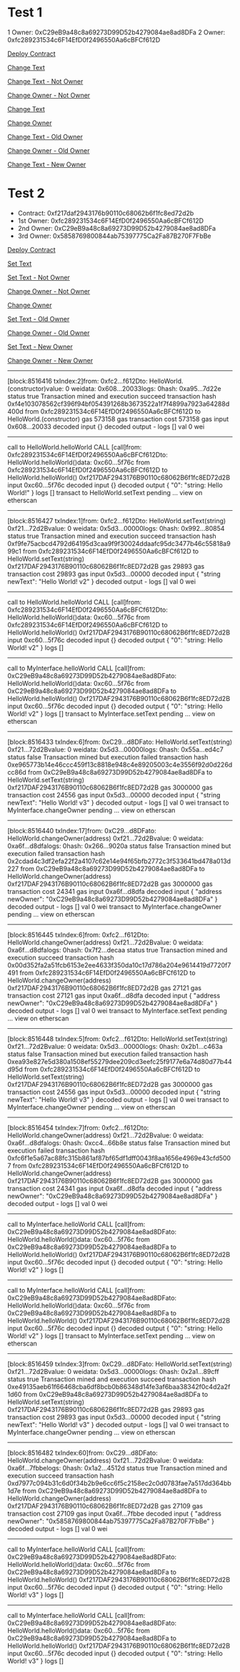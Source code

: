# Test 1

1 Owner: 0xC29eB9a48c8a69273D99D52b4279084ae8ad8DFa
2 Owner: 0xfc289231534c6F14EfD0f2496550Aa6cBFCf612D

[Deploy Contract](https://goerli.etherscan.io/tx/0xfb8cdbbf57cd38bc9fd0647d1b096bd93a4009c55f87a1c285bc5b765f4e7d77)

[Change Text](https://goerli.etherscan.io/tx/0x470870fb5a67514301bb3d67df78953ccc23e06ff107c68f2ee0dd494b630121)

[Change Text - Not Owner](https://goerli.etherscan.io/tx/0x8e44401caedddf6b1241736d2ba922deb63707c2654db4a5f2cb67450d7eb1a8)

[Change Owner - Not Owner](https://goerli.etherscan.io/tx/0xaff8889af52f8567e1ad84a7056404de8f41788e6390b871a24cdfba24559380)

[Change Text](https://goerli.etherscan.io/tx/0xe44dc29706f83e415d8410332e7e5ac0caab2eb71c20a1259f86d3c47c5925c0)

[Change Owner](https://goerli.etherscan.io/tx/0x6ae52e7e17965ce07e1c8a6cd8f2bd8aa0b2835b286f0810fc302c746dd5be0d)

[Change Text - Old Owner](https://goerli.etherscan.io/tx/0x853489f4c570c86fb1a56df90a3c3c42a9630a6a28cc45fcf3a4c39d674ffbba)

[Change Owner - Old Owner](https://goerli.etherscan.io/tx/0xba49851ab8673b89f71065f445e6538f4886a82b80cf5f1cc2c784fb7716adf3)

[Change Text - New Owner](https://goerli.etherscan.io/tx/0x7d217501d5d5eccd304f140d9580d943a33fc9ed1650e9a52789372e31eeb3d6)

# Test 2

* Contract: 0xf217daf2943176b90110c68062b6f1fc8ed72d2b
* 1st Owner: 0xfc289231534c6F14EfD0f2496550Aa6cBFCf612D
* 2nd Owner: 0xC29eB9a48c8a69273D99D52b4279084ae8ad8DFa
* 3rd Owner: 0x5858769800844ab75397775Ca2Fa87B270F7FbBe

[Deploy Contract](https://goerli.etherscan.io/tx/0xf4e103078562cf396f94bf054391268b3673522a1f7f4899a7923a64288d400d)

[Set Text](https://goerli.etherscan.io/tx/0xf9fe75acbcd4792d64195d3caa9f9f30024ddaafc95dc3477b46c55818a999c1)

[Set Text - Not Owner](https://goerli.etherscan.io/tx/0xe965773b14e46ccc459f13c8818e948c4e89205003c4e3556f92d0d226dcc86d)

[Change Owner - Not Owner](https://goerli.etherscan.io/tx/0x2cdad4c3df2efa22f2a4107c62e14e94f65bfb2772c3f533641bd478a013d227)

[Change Owner](https://goerli.etherscan.io/tx/0x00d352fa2a51fcb6153e2ee4633f350da10c17d786a204e9614419d7720f7491)

[Set Text - Old Owner](https://goerli.etherscan.io/tx/0xea93e827e5d380a1508ef55279dee209cd3eefc25f9177e6a74d80d77b44d95d)

[Change Owner - Old Owner](https://goerli.etherscan.io/tx/0xfc6f1e5a67ac88fc315b861af87bf65df1dff0043f8aa1656e4969e43cfd5007)

[Set Text - New Owner](https://goerli.etherscan.io/tx/0xe49135aeb61f66468cba6df8bcb0b86348d14fe3af6baa38342f0c4d2a2f1d60)

[Change Owner - New Owner](https://goerli.etherscan.io/tx/0xd7977c094b31c6d0f34b2b9e6cc6f5c2158ec2c0d0783fae7a517dd364bb1d7e)

---

[block:8516416 txIndex:2]from: 0xfc2...f612Dto: HelloWorld.(constructor)value: 0 weidata: 0x608...20033logs: 0hash: 0xa95...7d22e
status	true Transaction mined and execution succeed
transaction hash	0xf4e103078562cf396f94bf054391268b3673522a1f7f4899a7923a64288d400d
from	0xfc289231534c6F14EfD0f2496550Aa6cBFCf612D
to	HelloWorld.(constructor)
gas	573158 gas
transaction cost	573158 gas 
input	0x608...20033
decoded input	{}
decoded output	 - 
logs	[]
val	0 wei

---

call to HelloWorld.helloWorld
CALL
[call]from: 0xfc289231534c6F14EfD0f2496550Aa6cBFCf612Dto: HelloWorld.helloWorld()data: 0xc60...5f76c
from	0xfc289231534c6F14EfD0f2496550Aa6cBFCf612D
to	HelloWorld.helloWorld() 0xf217DAF2943176B90110c68062B6f1fc8ED72d2B
input	0xc60...5f76c
decoded input	{}
decoded output	{
	"0": "string: Hello World!"
}
logs	[]
transact to HelloWorld.setText pending ... 
view on etherscan

---

[block:8516427 txIndex:1]from: 0xfc2...f612Dto: HelloWorld.setText(string) 0xf21...72d2Bvalue: 0 weidata: 0x5d3...00000logs: 0hash: 0x992...80854
status	true Transaction mined and execution succeed
transaction hash	0xf9fe75acbcd4792d64195d3caa9f9f30024ddaafc95dc3477b46c55818a999c1
from	0xfc289231534c6F14EfD0f2496550Aa6cBFCf612D
to	HelloWorld.setText(string) 0xf217DAF2943176B90110c68062B6f1fc8ED72d2B
gas	29893 gas
transaction cost	29893 gas 
input	0x5d3...00000
decoded input	{
	"string newText": "Hello World! v2"
}
decoded output	 - 
logs	[]
val	0 wei

---

call to HelloWorld.helloWorld
CALL
[call]from: 0xfc289231534c6F14EfD0f2496550Aa6cBFCf612Dto: HelloWorld.helloWorld()data: 0xc60...5f76c
from	0xfc289231534c6F14EfD0f2496550Aa6cBFCf612D
to	HelloWorld.helloWorld() 0xf217DAF2943176B90110c68062B6f1fc8ED72d2B
input	0xc60...5f76c
decoded input	{}
decoded output	{
	"0": "string: Hello World! v2"
}
logs	[]

---

call to MyInterface.helloWorld
CALL
[call]from: 0xC29eB9a48c8a69273D99D52b4279084ae8ad8DFato: HelloWorld.helloWorld()data: 0xc60...5f76c
from	0xC29eB9a48c8a69273D99D52b4279084ae8ad8DFa
to	HelloWorld.helloWorld() 0xf217DAF2943176B90110c68062B6f1fc8ED72d2B
input	0xc60...5f76c
decoded input	{}
decoded output	{
	"0": "string: Hello World! v2"
}
logs	[]
transact to MyInterface.setText pending ... 
view on etherscan

---

[block:8516433 txIndex:6]from: 0xC29...d8DFato: HelloWorld.setText(string) 0xf21...72d2Bvalue: 0 weidata: 0x5d3...00000logs: 0hash: 0x55a...ed4c7
status	false Transaction mined but execution failed
transaction hash	0xe965773b14e46ccc459f13c8818e948c4e89205003c4e3556f92d0d226dcc86d
from	0xC29eB9a48c8a69273D99D52b4279084ae8ad8DFa
to	HelloWorld.setText(string) 0xf217DAF2943176B90110c68062B6f1fc8ED72d2B
gas	3000000 gas
transaction cost	24556 gas 
input	0x5d3...00000
decoded input	{
	"string newText": "Hello World! v3"
}
decoded output	 - 
logs	[]
val	0 wei
transact to MyInterface.changeOwner pending ... 
view on etherscan

---

[block:8516440 txIndex:17]from: 0xC29...d8DFato: HelloWorld.changeOwner(address) 0xf21...72d2Bvalue: 0 weidata: 0xa6f...d8dfalogs: 0hash: 0x266...9020a
status	false Transaction mined but execution failed
transaction hash	0x2cdad4c3df2efa22f2a4107c62e14e94f65bfb2772c3f533641bd478a013d227
from	0xC29eB9a48c8a69273D99D52b4279084ae8ad8DFa
to	HelloWorld.changeOwner(address) 0xf217DAF2943176B90110c68062B6f1fc8ED72d2B
gas	3000000 gas
transaction cost	24341 gas 
input	0xa6f...d8dfa
decoded input	{
	"address newOwner": "0xC29eB9a48c8a69273D99D52b4279084ae8ad8DFa"
}
decoded output	 - 
logs	[]
val	0 wei
transact to MyInterface.changeOwner pending ... 
view on etherscan

---

[block:8516445 txIndex:6]from: 0xfc2...f612Dto: HelloWorld.changeOwner(address) 0xf21...72d2Bvalue: 0 weidata: 0xa6f...d8dfalogs: 0hash: 0x7f2...decaa
status	true Transaction mined and execution succeed
transaction hash	0x00d352fa2a51fcb6153e2ee4633f350da10c17d786a204e9614419d7720f7491
from	0xfc289231534c6F14EfD0f2496550Aa6cBFCf612D
to	HelloWorld.changeOwner(address) 0xf217DAF2943176B90110c68062B6f1fc8ED72d2B
gas	27121 gas
transaction cost	27121 gas 
input	0xa6f...d8dfa
decoded input	{
	"address newOwner": "0xC29eB9a48c8a69273D99D52b4279084ae8ad8DFa"
}
decoded output	 - 
logs	[]
val	0 wei
transact to MyInterface.setText pending ... 
view on etherscan

---

[block:8516448 txIndex:5]from: 0xfc2...f612Dto: HelloWorld.setText(string) 0xf21...72d2Bvalue: 0 weidata: 0x5d3...00000logs: 0hash: 0x2b1...c463a
status	false Transaction mined but execution failed
transaction hash	0xea93e827e5d380a1508ef55279dee209cd3eefc25f9177e6a74d80d77b44d95d
from	0xfc289231534c6F14EfD0f2496550Aa6cBFCf612D
to	HelloWorld.setText(string) 0xf217DAF2943176B90110c68062B6f1fc8ED72d2B
gas	3000000 gas
transaction cost	24556 gas 
input	0x5d3...00000
decoded input	{
	"string newText": "Hello World! v3"
}
decoded output	 - 
logs	[]
val	0 wei
transact to MyInterface.changeOwner pending ... 
view on etherscan

---

[block:8516454 txIndex:7]from: 0xfc2...f612Dto: HelloWorld.changeOwner(address) 0xf21...72d2Bvalue: 0 weidata: 0xa6f...d8dfalogs: 0hash: 0xcc4...66b8e
status	false Transaction mined but execution failed
transaction hash	0xfc6f1e5a67ac88fc315b861af87bf65df1dff0043f8aa1656e4969e43cfd5007
from	0xfc289231534c6F14EfD0f2496550Aa6cBFCf612D
to	HelloWorld.changeOwner(address) 0xf217DAF2943176B90110c68062B6f1fc8ED72d2B
gas	3000000 gas
transaction cost	24341 gas 
input	0xa6f...d8dfa
decoded input	{
	"address newOwner": "0xC29eB9a48c8a69273D99D52b4279084ae8ad8DFa"
}
decoded output	 - 
logs	[]
val	0 wei

---

call to MyInterface.helloWorld
CALL
[call]from: 0xC29eB9a48c8a69273D99D52b4279084ae8ad8DFato: HelloWorld.helloWorld()data: 0xc60...5f76c
from	0xC29eB9a48c8a69273D99D52b4279084ae8ad8DFa
to	HelloWorld.helloWorld() 0xf217DAF2943176B90110c68062B6f1fc8ED72d2B
input	0xc60...5f76c
decoded input	{}
decoded output	{
	"0": "string: Hello World! v2"
}
logs	[]

---

call to MyInterface.helloWorld
CALL
[call]from: 0xC29eB9a48c8a69273D99D52b4279084ae8ad8DFato: HelloWorld.helloWorld()data: 0xc60...5f76c
from	0xC29eB9a48c8a69273D99D52b4279084ae8ad8DFa
to	HelloWorld.helloWorld() 0xf217DAF2943176B90110c68062B6f1fc8ED72d2B
input	0xc60...5f76c
decoded input	{}
decoded output	{
	"0": "string: Hello World! v2"
}
logs	[]
transact to MyInterface.setText pending ... 
view on etherscan

---

[block:8516459 txIndex:3]from: 0xC29...d8DFato: HelloWorld.setText(string) 0xf21...72d2Bvalue: 0 weidata: 0x5d3...00000logs: 0hash: 0x2a1...89cff
status	true Transaction mined and execution succeed
transaction hash	0xe49135aeb61f66468cba6df8bcb0b86348d14fe3af6baa38342f0c4d2a2f1d60
from	0xC29eB9a48c8a69273D99D52b4279084ae8ad8DFa
to	HelloWorld.setText(string) 0xf217DAF2943176B90110c68062B6f1fc8ED72d2B
gas	29893 gas
transaction cost	29893 gas 
input	0x5d3...00000
decoded input	{
	"string newText": "Hello World! v3"
}
decoded output	 - 
logs	[]
val	0 wei
transact to MyInterface.changeOwner pending ... 
view on etherscan

---

[block:8516482 txIndex:60]from: 0xC29...d8DFato: HelloWorld.changeOwner(address) 0xf21...72d2Bvalue: 0 weidata: 0xa6f...7fbbelogs: 0hash: 0x1a2...4512d
status	true Transaction mined and execution succeed
transaction hash	0xd7977c094b31c6d0f34b2b9e6cc6f5c2158ec2c0d0783fae7a517dd364bb1d7e
from	0xC29eB9a48c8a69273D99D52b4279084ae8ad8DFa
to	HelloWorld.changeOwner(address) 0xf217DAF2943176B90110c68062B6f1fc8ED72d2B
gas	27109 gas
transaction cost	27109 gas 
input	0xa6f...7fbbe
decoded input	{
	"address newOwner": "0x5858769800844ab75397775Ca2Fa87B270F7FbBe"
}
decoded output	 - 
logs	[]
val	0 wei

---

call to MyInterface.helloWorld
CALL
[call]from: 0xC29eB9a48c8a69273D99D52b4279084ae8ad8DFato: HelloWorld.helloWorld()data: 0xc60...5f76c
from	0xC29eB9a48c8a69273D99D52b4279084ae8ad8DFa
to	HelloWorld.helloWorld() 0xf217DAF2943176B90110c68062B6f1fc8ED72d2B
input	0xc60...5f76c
decoded input	{}
decoded output	{
	"0": "string: Hello World! v3"
}
logs	[]

---

call to MyInterface.helloWorld
CALL
[call]from: 0xC29eB9a48c8a69273D99D52b4279084ae8ad8DFato: HelloWorld.helloWorld()data: 0xc60...5f76c
from	0xC29eB9a48c8a69273D99D52b4279084ae8ad8DFa
to	HelloWorld.helloWorld() 0xf217DAF2943176B90110c68062B6f1fc8ED72d2B
input	0xc60...5f76c
decoded input	{}
decoded output	{
	"0": "string: Hello World! v3"
}
logs	[]

